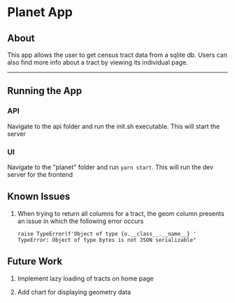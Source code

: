 # Planet App

## About

This app allows the user to get census tract data from a sqlite db. Users can also find more info about a tract by viewing its individual page.

<hr/>

## Running the App

### API

Navigate to the api folder and run the init.sh executable. This will start the server

### UI

Navigate to the "planet" folder and run `yarn start`. This will run the dev server for the frontend

## Known Issues

1. When trying to return all columns for a tract, the geom column presents an issue in which the following error occurs

   `raise TypeError(f'Object of type {o.__class__.__name__} ' TypeError: Object of type bytes is not JSON serializable"`

## Future Work

1. Implement lazy loading of tracts on home page

2. Add chart for displaying geometry data
